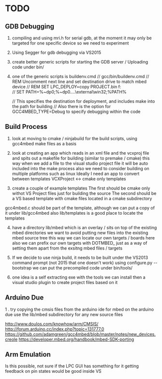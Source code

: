 # TODO

## GDB Debugging

1. compiling and using mri.h for serial gdb, at the moment it may only be targeted for one specific device
so we need to experiment

2. Using Segger for gdb debugging via VS2015
3. create better generic scripts for starting the GDB server / Uploading code under bin/

4. one of the generic scripts is buildenv.cmd
    // gcc/bin/buildenv.cmd
    // REM Uncomment next line and set destination drive to match mbed device
    // REM SET LPC_DEPLOY=copy PROJECT.bin f:\
    // SET PATH=%~dp0;%~dp0..\..\external\win32;%PATH%

    // This specifies the destination for deployment, and includes make into the path for building
    // Also there is the option for GCC4MBED_TYPE=Debug to specify debugging within the code

## Build Process

1. look at moving to cmake / ninjabuild for the build scripts, using gcc4mbed make files as a basis
2. look at creating an app which reads in an xml file and the vcxproj file and spits out a makefile for building (similar to premake / cmake)
this way when we add a file to the visual studio project file it will be auto included into the make process
also we need to consider building on multiple platforms such as linux
Ideally I need an app to convert between templates VCXProject <-> cmake only templates

3. create a couple of example templates
The first should be cmake only withot VS Project files just for building the source
The second should be a VS based template with cmake files located in a cmake subdirectory

gcc4mbed.c should be part of the template, although we can put a copy of it under lib/gcc4mbed
also lib/templates is a good place to locate the templates

4. have a directory lib/mbed
which is an overlay / sits on top of the existing mbed directories
we want to avoid putting new files into the existing mbed source tree
this way we can locate our own targets / boards here
also we can prefix our own targets with DOTMBED_ just as a way of setting them apart from the exsitng mbed files / targets

5. If we decide to use ninja build, it needs to be built under the VS2013 command prompt (not 2015 that one doesn't work)
using configure.py --bootstrap
we can put the precompiled code under bin/tools/

6. one idea is a self extracting exe with the tools we can install
then a visual studio plugin to create project files based on it

## Arduino Due

1 . try copying the cmsis files from the arduino ide for mbed on the arduino due
use the lib/mbed subdirectory for any new source files

http://www.doulos.com/knowhow/arm/CMSIS/
http://forum.arduino.cc/index.php?topic=131777.0
https://github.com/adamgreen/gcc4mbed/blob/master/notes/new_devices.creole
https://developer.mbed.org/handbook/mbed-SDK-porting

## Arm Emulation

Is this possible, not sure if the LPC GUI has something for it
getting feedback on pin states would be good inside VS

